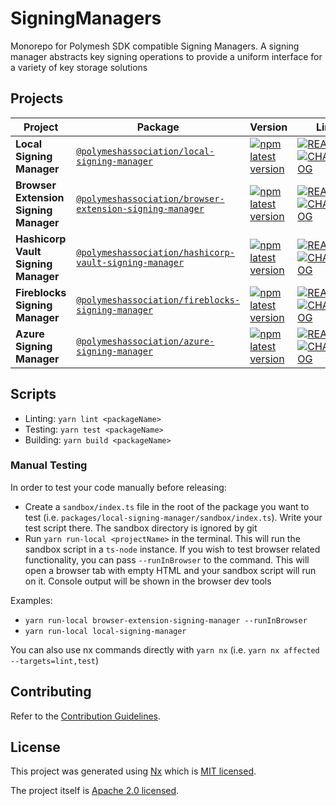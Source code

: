 # SigningManagers

Monorepo for Polymesh SDK compatible Signing Managers. A signing manager abstracts key signing operations to provide a uniform interface for a variety of key storage solutions

## Projects

| Project                               | Package                                                                                                                                      | Version                                                                                                                                                                                                       | Links                                                                                                                                                                                                                                           |
| ------------------------------------- | -------------------------------------------------------------------------------------------------------------------------------------------- | ------------------------------------------------------------------------------------------------------------------------------------------------------------------------------------------------------------- | ----------------------------------------------------------------------------------------------------------------------------------------------------------------------------------------------------------------------------------------------- |
| **Local Signing Manager**             | [`@polymeshassociation/local-signing-manager`](https://npmjs.com/package/@polymeshassociation/local-signing-manager)                         | [![npm latest version](https://img.shields.io/npm/v/@polymeshassociation/local-signing-manager/latest.svg)](https://www.npmjs.com/package/@polymeshassociation/local-signing-manager)                         | [![README](https://img.shields.io/badge/README--green.svg)](/packages/local-signing-manager/README.md) [![CHANGELOG](https://img.shields.io/badge/CHANGELOG--orange.svg)](/packages/local-signing-manager/CHANGELOG.md)                         |
| **Browser Extension Signing Manager** | [`@polymeshassociation/browser-extension-signing-manager`](https://npmjs.com/package/@polymeshassociation/browser-extension-signing-manager) | [![npm latest version](https://img.shields.io/npm/v/@polymeshassociation/browser-extension-signing-manager/latest.svg)](https://www.npmjs.com/package/@polymeshassociation/browser-extension-signing-manager) | [![README](https://img.shields.io/badge/README--green.svg)](/packages/browser-extension-signing-manager/README.md) [![CHANGELOG](https://img.shields.io/badge/CHANGELOG--orange.svg)](/packages/browser-extension-signing-manager/CHANGELOG.md) |
| **Hashicorp Vault Signing Manager**   | [`@polymeshassociation/hashicorp-vault-signing-manager`](https://npmjs.com/package/@polymeshassociation/hashicorp-vault-signing-manager)     | [![npm latest version](https://img.shields.io/npm/v/@polymeshassociation/hashicorp-vault-signing-manager/latest.svg)](https://www.npmjs.com/package/@polymeshassociation/hashicorp-vault-signing-manager)     | [![README](https://img.shields.io/badge/README--green.svg)](/packages/hashicorp-vault-signing-manager/README.md) [![CHANGELOG](https://img.shields.io/badge/CHANGELOG--orange.svg)](/packages/hashicorp-vault-signing-manager/CHANGELOG.md)     |
| **Fireblocks Signing Manager**        | [`@polymeshassociation/fireblocks-signing-manager`](https://npmjs.com/package/@polymeshassociation/fireblocks-signing-manager)               | [![npm latest version](https://img.shields.io/npm/v/@polymeshassociation/fireblocks-signing-manager/latest.svg)](https://www.npmjs.com/package/@polymeshassociation/fireblocks-signing-manager)               | [![README](https://img.shields.io/badge/README--green.svg)](/packages/fireblocks-signing-manager/README.md) [![CHANGELOG](https://img.shields.io/badge/CHANGELOG--orange.svg)](/packages/fireblocks-signing-manager/CHANGELOG.md)               |
| **Azure Signing Manager**        | [`@polymeshassociation/azure-signing-manager`](https://npmjs.com/package/@polymeshassociation/azure-signing-manager)               | [![npm latest version](https://img.shields.io/npm/v/@polymeshassociation/azure-signing-manager/latest.svg)](https://www.npmjs.com/package/@polymeshassociation/azure-signing-manager)               | [![README](https://img.shields.io/badge/README--green.svg)](/packages/azure-signing-manager/README.md) [![CHANGELOG](https://img.shields.io/badge/CHANGELOG--orange.svg)](/packages/azure-signing-manager/CHANGELOG.md)               |

## Scripts

- Linting: `yarn lint <packageName>`
- Testing: `yarn test <packageName>`
- Building: `yarn build <packageName>`

### Manual Testing

In order to test your code manually before releasing:

- Create a `sandbox/index.ts` file in the root of the package you want to test (i.e. `packages/local-signing-manager/sandbox/index.ts`). Write your test script there. The sandbox directory is ignored by git
- Run `yarn run-local <projectName>` in the terminal. This will run the sandbox script in a `ts-node` instance. If you wish to test browser related functionality, you can pass `--runInBrowser` to the command. This will open a browser tab with empty HTML and your sandbox script will run on it. Console output will be shown in the browser dev tools

Examples:

- `yarn run-local browser-extension-signing-manager --runInBrowser`
- `yarn run-local local-signing-manager`

You can also use nx commands directly with `yarn nx` (i.e. `yarn nx affected --targets=lint,test`)

## Contributing

Refer to the [Contribution Guidelines](CONTRIBUTING.md).

## License

This project was generated using [Nx](https://nx.dev) which is [MIT licensed](./LICENSE.MIT).

The project itself is [Apache 2.0 licensed](./LICENSE).
